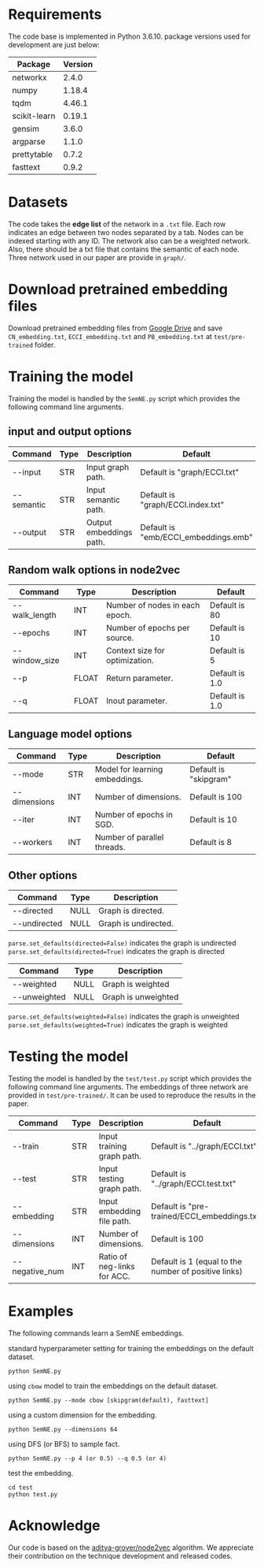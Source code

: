 # Requirements

The code base is implemented in Python 3.6.10. package versions used for development are just below:

| Package      | Version |
| ------------ | ------- |
| networkx     | 2.4.0   |
| numpy        | 1.18.4  |
| tqdm         | 4.46.1  |
| scikit-learn | 0.19.1  |
| gensim       | 3.6.0   |
| argparse     | 1.1.0   |
| prettytable  | 0.7.2   |
| fasttext     | 0.9.2   |

# Datasets

The code takes the **edge list** of the network in a `.txt` file. Each row indicates an edge between two nodes separated by a tab. Nodes can be indexed starting with any ID. The network also can be a weighted network. Also, there should be a txt file that contains the semantic of each node. Three network used in our paper are provide in `graph/`.

# Download pretrained embedding files

Download pretrained embedding files from [Google Drive](https://drive.google.com/drive/folders/12AWQFPkCmF2RMflOOvYW_dU0DXVGNcmt?usp=sharing) and save `CN_embedding.txt`, `ECCI_embedding.txt` and `PB_embedding.txt` at `test/pre-trained` folder.

# Training the model

Training the model is handled by the `SemNE.py` script which provides the following command line arguments.

## input and output options

| Command    | Type | Description             | Default                              |
| ---------- | ---- | ----------------------- | ------------------------------------ |
| --input    | STR  | Input graph path.       | Default is "graph/ECCI.txt"          |
| --semantic | STR  | Input semantic path.    | Default is "graph/ECCI.index.txt"    |
| --output   | STR  | Output embeddings path. | Default is "emb/ECCI_embeddings.emb" |

## Random walk options in node2vec

| Command       | Type  | Description                    | Default        |
| ------------- | ----- | ------------------------------ | -------------- |
| --walk_length | INT   | Number of nodes in each epoch. | Default is 80  |
| --epochs      | INT   | Number of epochs per source.   | Default is 10  |
| --window_size | INT   | Context size for optimization. | Default is 5   |
| --p           | FLOAT | Return parameter.              | Default is 1.0 |
| --q           | FLOAT | Inout parameter.               | Default is 1.0 |

## Language model options

| Command      | Type | Description                    | Default               |
| ------------ | ---- | ------------------------------ | --------------------- |
| --mode       | STR  | Model for learning embeddings. | Default is "skipgram" |
| --dimensions | INT  | Number of dimensions.          | Default is 100        |
| --iter       | INT  | Number of epochs in SGD.       | Default is 10         |
| --workers    | INT  | Number of parallel threads.    | Default is 8          |

## Other options

| Command      | Type | Description          |
| ------------ | ---- | -------------------- |
| --directed   | NULL | Graph is directed.   |
| --undirected | NULL | Graph is undirected. |

`parse.set_defaults(directed=False)`  indicates the graph is undirected
`parse.set_defaults(directed=True)`  indicates the graph is directed

| Command      | Type | Description         |
| ------------ | ---- | ------------------- |
| --weighted   | NULL | Graph is weighted   |
| --unweighted | NULL | Graph is unweighted |

`parse.set_defaults(weighted=False)`  indicates the graph is unweighted
`parse.set_defaults(weighted=True)`  indicates the graph is weighted

# Testing the model

Testing the model is handled by the `test/test.py` script which provides the following command line arguments. 
The embeddings of three network are provided in `test/pre-trained/`. It can be used to reproduce the results in the paper.

| Command        | Type | Description                 | Default                                              |
| -------------- | ---- | --------------------------- | ---------------------------------------------------- |
| --train        | STR  | Input training graph path.  | Default is "../graph/ECCI.txt"                       |
| --test         | STR  | Input testing graph path.   | Default is "../graph/ECCI.test.txt"                  |
| --embedding    | STR  | Input embedding file path.  | Default is "pre-trained/ECCI_embeddings.txt"         |
| --dimensions   | INT  | Number of dimensions.       | Default is 100                                       |
| --negative_num | INT  | Ratio of neg-links for ACC. | Default is 1 (equal to the number of positive links) |

# Examples

The following commands learn a SemNE embeddings.

standard hyperparameter setting for training the embeddings on the default dataset.

```
python SemNE.py
```

using `cbow` model to train the embeddings on the default dataset.

```
python SemNE.py --mode cbow [skipgram(default), fasttext]
```

using a custom dimension for the embedding.

```
python SemNE.py --dimensions 64
```

using DFS (or BFS) to sample fact.

```
python SemNE.py --p 4 (or 0.5) --q 0.5 (or 4)
```

test the embedding.

```
cd test
python test.py
```

# Acknowledge

Our code is based on the [aditya-grover/node2vec](https://github.com/aditya-grover/node2vec) algorithm. We appreciate their contribution on the technique development and released codes.
